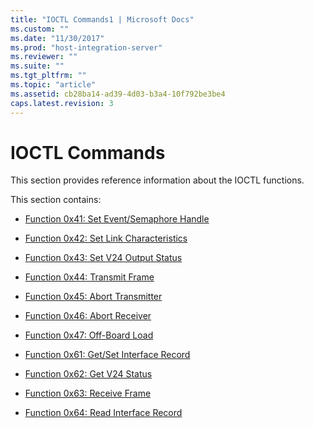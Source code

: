 ```yaml
---
title: "IOCTL Commands1 | Microsoft Docs"
ms.custom: ""
ms.date: "11/30/2017"
ms.prod: "host-integration-server"
ms.reviewer: ""
ms.suite: ""
ms.tgt_pltfrm: ""
ms.topic: "article"
ms.assetid: cb28ba14-ad39-4d03-b3a4-10f792be3be4
caps.latest.revision: 3
---
```

# IOCTL Commands
This section provides reference information about the IOCTL functions.  
  
 This section contains:  
  
-   [Function 0x41: Set Event/Semaphore Handle](../HIS2010/function-0x41-set-event-semaphore-handle1.md)  
  
-   [Function 0x42: Set Link Characteristics](../HIS2010/function-0x42-set-link-characteristics2.md)  
  
-   [Function 0x43: Set V24 Output Status](../HIS2010/function-0x43-set-v24-output-status1.md)  
  
-   [Function 0x44: Transmit Frame](../HIS2010/function-0x44-transmit-frame2.md)  
  
-   [Function 0x45: Abort Transmitter](../HIS2010/function-0x45-abort-transmitter2.md)  
  
-   [Function 0x46: Abort Receiver](../HIS2010/function-0x46-abort-receiver2.md)  
  
-   [Function 0x47: Off-Board Load](../HIS2010/function-0x47-off-board-load2.md)  
  
-   [Function 0x61: Get/Set Interface Record](../HIS2010/function-0x61-get-set-interface-record1.md)  
  
-   [Function 0x62: Get V24 Status](../HIS2010/function-0x62-get-v24-status2.md)  
  
-   [Function 0x63: Receive Frame](../HIS2010/function-0x63-receive-frame1.md)  
  
-   [Function 0x64: Read Interface Record](../HIS2010/function-0x64-read-interface-record1.md)